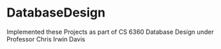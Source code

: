 # DatabaseDesign
Implemented these Projects as part of CS 6360 Database Design under Professor Chris Irwin Davis
